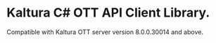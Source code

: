 # Kaltura C# OTT API Client Library.
Compatible with Kaltura OTT server version 8.0.0.30014 and above.
